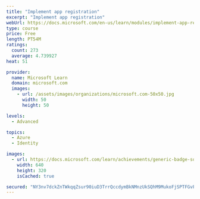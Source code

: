 ```yaml
---
title: "Implement app registration"
excerpt: "Implement app registration"
webUrl: https://docs.microsoft.com/en-us/learn/modules/implement-app-registration/
type: course
price: Free
length: PT54M
ratings:
  count: 273
  average: 4.739927
heat: 51

provider:
  name: Microsoft Learn
  domain: microsoft.com
  images:
    - url: /assets/images/organizations/microsoft.com-50x50.jpg
      width: 50
      height: 50

levels:
  - Advanced

topics:
  - Azure
  - Identity

images:
  - url: https://docs.microsoft.com/learn/achievements/generic-badge-social.png
    width: 640
    height: 320
    isCached: true

secured: "NY3nv7dckZnTWkqqZsur90iuD3TrrQccdymBkNMnzUkSQhM9MukoFjSPTFGvPfwRYrrQC+dUqtdecdk1qMGtjln/rCCISMRG4lh1awOHCXA9B8X6tHk4yT+Shjtblx6m6S3d8e9jOEx5fxjVI7KiMnJQZS+Ei9iLmtstQSdjuTSCxzGYP+OvEmPq2n1MoqJjzqa+g4JzCnoZhtFvMZ0QbAmXNQuG6qopt0eKkSM/t4yit8gJyio9iYdFENaciP7NJRDcG67nnW/A1HxoFRF1rFP38XqnLnwX5wqlYF+9m+06rtOaHLnmAenQXumRZwD+XNNNYWn50w1vIWwKFjQfiou2/JUq6tS3B5OgdEL3F4LJBZ72URxD4QDcXw7OxFtiH4PBAMzv3I+mlCdmhLFtgx8gyvmyuz2nY2IYciQVlRI=;bfDPfWjlWCDYZjhspi9/NA=="
---
```


